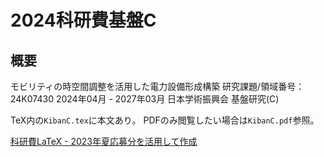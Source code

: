 # 2024科研費基盤C

## 概要

モビリティの時空間調整を活用した電力設備形成構築  研究課題/領域番号：24K07430  2024年04月 - 2027年03月  日本学術振興会  基盤研究(C)

TeX内の`KibanC.tex`に本文あり。
PDFのみ閲覧したい場合は`KibanC.pdf`参照。

[科研費LaTeX - 2023年夏応募分を活用して作成](https://osksn2.hep.sci.osaka-u.ac.jp/~taku/kakenhiLaTeX/)

